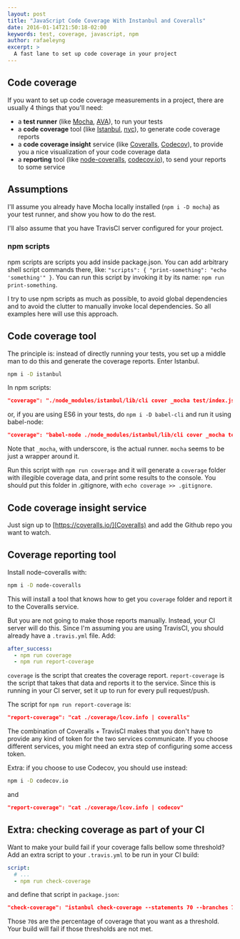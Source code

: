 ```yaml
---
layout: post
title: "JavaScript Code Coverage With Instanbul and Coveralls"
date: 2016-01-14T21:50:18-02:00
keywords: test, coverage, javascript, npm
author: rafaeleyng
excerpt: >
  A fast lane to set up code coverage in your project
---
```


## Code coverage

If you want to set up code coverage measurements in a project, there are usually 4 things that you'll need:

- a **test runner** (like [Mocha](https://github.com/mochajs/mocha), [AVA](https://github.com/sindresorhus/ava)), to run your tests
- a **code coverage** tool (like [Istanbul](https://github.com/gotwarlost/istanbul), [nyc](https://github.com/bcoe/nyc)), to generate code coverage reports
- a **code coverage insight** service (like [Coveralls](https://coveralls.io/), [Codecov](https://codecov.io/)), to provide you a nice visualization of your code coverage data
- a **reporting** tool (like [node-coveralls](https://github.com/nickmerwin/node-coveralls), [codecov.io](https://github.com/cainus/codecov.io/)), to send your reports to some service

## Assumptions

I'll assume you already have Mocha locally installed (`npm i -D mocha`) as your test runner, and show you how to do the rest.

I'll also assume that you have TravisCI server configured for your project.

### npm scripts

npm scripts are scripts you add inside package.json. You can add arbitrary shell script commands there, like: `"scripts": { "print-something": "echo 'something'" }`. You can run this script by invoking it by its name: `npm run print-something`.

I try to use npm scripts as much as possible, to avoid global dependencies and to avoid the clutter to manually invoke local dependencies. So all examples here will use this approach.


## Code coverage tool

The principle is: instead of directly running your tests, you set up a middle man to do this and generate the coverage reports. Enter Istanbul.

```sh
npm i -D istanbul
```

In npm scripts:

```json
"coverage": "./node_modules/istanbul/lib/cli cover _mocha test/index.js"
```

or, if you are using ES6 in your tests, do `npm i -D babel-cli` and run it using babel-node:

```json
"coverage": "babel-node ./node_modules/istanbul/lib/cli cover _mocha test/index.js"
```

Note that `_mocha`, with underscore, is the actual runner. `mocha` seems to be just a wrapper around it.

Run this script with `npm run coverage` and it will generate a `coverage` folder with illegible coverage data, and print some results to the console. You should put this folder in .gitignore, with `echo coverage >> .gitignore`.


## Code coverage insight service

Just sign up to [https://coveralls.io/](Coveralls) and add the Github repo you want to watch.


## Coverage reporting tool

Install node-coveralls with:

```sh
npm i -D node-coveralls
```

This will install a tool that knows how to get you `coverage` folder and report it to the Coveralls service.

But you are not going to make those reports manually. Instead, your CI server will do this. Since I'm assuming you are using TravisCI, you should already have a `.travis.yml` file. Add:

```yml
after_success:
  - npm run coverage
  - npm run report-coverage
```

`coverage` is the script that creates the coverage report. `report-coverage` is the script that takes that data and reports it to the service. Since this is running in your CI server, set it up to run for every pull request/push.

The script for `npm run report-coverage` is:

```json
"report-coverage": "cat ./coverage/lcov.info | coveralls"
```

The combination of Coveralls + TravisCI makes that you don't have to provide any kind of token for the two services communicate. If you choose different services, you might need an extra step of configuring some access token.

Extra: if you choose to use Codecov, you should use instead:

```sh
npm i -D codecov.io
```

and

```json
"report-coverage": "cat ./coverage/lcov.info | codecov"
```

## Extra: checking coverage as part of your CI

Want to make your build fail if your coverage falls bellow some threshold? Add an extra script to your `.travis.yml` to be run in your CI build:

```yml
script:
  # ...
  - npm run check-coverage
```

and define that script in `package.json`:

```json
"check-coverage": "istanbul check-coverage --statements 70 --branches 70 --functions 70 --lines 70",
```

Those `70`s are the percentage of coverage that you want as a threshold. Your build will fail if those thresholds are not met.

